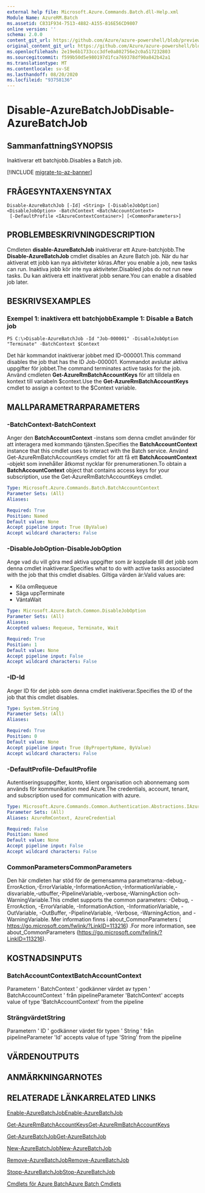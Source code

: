```yaml
---
external help file: Microsoft.Azure.Commands.Batch.dll-Help.xml
Module Name: AzureRM.Batch
ms.assetid: C831F934-7513-4882-A155-816E56CD9807
online version: ''
schema: 2.0.0
content_git_url: https://github.com/Azure/azure-powershell/blob/preview/src/ResourceManager/AzureBatch/Commands.Batch/help/Disable-AzureBatchJob.md
original_content_git_url: https://github.com/Azure/azure-powershell/blob/preview/src/ResourceManager/AzureBatch/Commands.Batch/help/Disable-AzureBatchJob.md
ms.openlocfilehash: 2e19e6b1733ccc3dfe0a802756e2c0a517232803
ms.sourcegitcommit: f599b50d5e980197d1fca769378df90a842b42a1
ms.translationtype: MT
ms.contentlocale: sv-SE
ms.lasthandoff: 08/20/2020
ms.locfileid: "93758136"
---
```

# <span data-ttu-id="36a2c-101">Disable-AzureBatchJob</span><span class="sxs-lookup"><span data-stu-id="36a2c-101">Disable-AzureBatchJob</span></span>

## <span data-ttu-id="36a2c-102">Sammanfattning</span><span class="sxs-lookup"><span data-stu-id="36a2c-102">SYNOPSIS</span></span>
<span data-ttu-id="36a2c-103">Inaktiverar ett batchjobb.</span><span class="sxs-lookup"><span data-stu-id="36a2c-103">Disables a Batch job.</span></span>

[!INCLUDE [migrate-to-az-banner](../../includes/migrate-to-az-banner.md)]

## <span data-ttu-id="36a2c-104">FRÅGESYNTAXEN</span><span class="sxs-lookup"><span data-stu-id="36a2c-104">SYNTAX</span></span>

```
Disable-AzureBatchJob [-Id] <String> [-DisableJobOption] <DisableJobOption> -BatchContext <BatchAccountContext>
 [-DefaultProfile <IAzureContextContainer>] [<CommonParameters>]
```

## <span data-ttu-id="36a2c-105">PROBLEMBESKRIVNING</span><span class="sxs-lookup"><span data-stu-id="36a2c-105">DESCRIPTION</span></span>
<span data-ttu-id="36a2c-106">Cmdleten **disable-AzureBatchJob** inaktiverar ett Azure-batchjobb.</span><span class="sxs-lookup"><span data-stu-id="36a2c-106">The **Disable-AzureBatchJob** cmdlet disables an Azure Batch job.</span></span>
<span data-ttu-id="36a2c-107">När du har aktiverat ett jobb kan nya aktiviteter köras.</span><span class="sxs-lookup"><span data-stu-id="36a2c-107">After you enable a job, new tasks can run.</span></span>
<span data-ttu-id="36a2c-108">Inaktiva jobb kör inte nya aktiviteter.</span><span class="sxs-lookup"><span data-stu-id="36a2c-108">Disabled jobs do not run new tasks.</span></span>
<span data-ttu-id="36a2c-109">Du kan aktivera ett inaktiverat jobb senare.</span><span class="sxs-lookup"><span data-stu-id="36a2c-109">You can enable a disabled job later.</span></span>

## <span data-ttu-id="36a2c-110">BESKRIVS</span><span class="sxs-lookup"><span data-stu-id="36a2c-110">EXAMPLES</span></span>

### <span data-ttu-id="36a2c-111">Exempel 1: inaktivera ett batchjobb</span><span class="sxs-lookup"><span data-stu-id="36a2c-111">Example 1: Disable a Batch job</span></span>
```
PS C:\>Disable-AzureBatchJob -Id "Job-000001" -DisableJobOption "Terminate" -BatchContext $Context
```

<span data-ttu-id="36a2c-112">Det här kommandot inaktiverar jobbet med ID-000001.</span><span class="sxs-lookup"><span data-stu-id="36a2c-112">This command disables the job that has the ID Job-000001.</span></span>
<span data-ttu-id="36a2c-113">Kommandot avslutar aktiva uppgifter för jobbet.</span><span class="sxs-lookup"><span data-stu-id="36a2c-113">The command terminates active tasks for the job.</span></span>
<span data-ttu-id="36a2c-114">Använd cmdleten **Get-AzureRmBatchAccountKeys** för att tilldela en kontext till variabeln $context.</span><span class="sxs-lookup"><span data-stu-id="36a2c-114">Use the **Get-AzureRmBatchAccountKeys** cmdlet to assign a context to the $Context variable.</span></span>

## <span data-ttu-id="36a2c-115">MALLPARAMETRAR</span><span class="sxs-lookup"><span data-stu-id="36a2c-115">PARAMETERS</span></span>

### <span data-ttu-id="36a2c-116">-BatchContext</span><span class="sxs-lookup"><span data-stu-id="36a2c-116">-BatchContext</span></span>
<span data-ttu-id="36a2c-117">Anger den **BatchAccountContext** -instans som denna cmdlet använder för att interagera med kommando tjänsten.</span><span class="sxs-lookup"><span data-stu-id="36a2c-117">Specifies the **BatchAccountContext** instance that this cmdlet uses to interact with the Batch service.</span></span>
<span data-ttu-id="36a2c-118">Använd Get-AzureRmBatchAccountKeys cmdlet för att få ett **BatchAccountContext** -objekt som innehåller åtkomst nycklar för prenumerationen.</span><span class="sxs-lookup"><span data-stu-id="36a2c-118">To obtain a **BatchAccountContext** object that contains access keys for your subscription, use the Get-AzureRmBatchAccountKeys cmdlet.</span></span>

```yaml
Type: Microsoft.Azure.Commands.Batch.BatchAccountContext
Parameter Sets: (All)
Aliases: 

Required: True
Position: Named
Default value: None
Accept pipeline input: True (ByValue)
Accept wildcard characters: False
```

### <span data-ttu-id="36a2c-119">-DisableJobOption</span><span class="sxs-lookup"><span data-stu-id="36a2c-119">-DisableJobOption</span></span>
<span data-ttu-id="36a2c-120">Ange vad du vill göra med aktiva uppgifter som är kopplade till det jobb som denna cmdlet inaktiverar.</span><span class="sxs-lookup"><span data-stu-id="36a2c-120">Specifies what to do with active tasks associated with the job that this cmdlet disables.</span></span>
<span data-ttu-id="36a2c-121">Giltiga värden är:</span><span class="sxs-lookup"><span data-stu-id="36a2c-121">Valid values are:</span></span> 

- <span data-ttu-id="36a2c-122">Köa om</span><span class="sxs-lookup"><span data-stu-id="36a2c-122">Requeue</span></span> 
- <span data-ttu-id="36a2c-123">Säga upp</span><span class="sxs-lookup"><span data-stu-id="36a2c-123">Terminate</span></span> 
- <span data-ttu-id="36a2c-124">Vänta</span><span class="sxs-lookup"><span data-stu-id="36a2c-124">Wait</span></span>

```yaml
Type: Microsoft.Azure.Batch.Common.DisableJobOption
Parameter Sets: (All)
Aliases: 
Accepted values: Requeue, Terminate, Wait

Required: True
Position: 1
Default value: None
Accept pipeline input: False
Accept wildcard characters: False
```

### <span data-ttu-id="36a2c-125">-ID</span><span class="sxs-lookup"><span data-stu-id="36a2c-125">-Id</span></span>
<span data-ttu-id="36a2c-126">Anger ID för det jobb som denna cmdlet inaktiverar.</span><span class="sxs-lookup"><span data-stu-id="36a2c-126">Specifies the ID of the job that this cmdlet disables.</span></span>

```yaml
Type: System.String
Parameter Sets: (All)
Aliases: 

Required: True
Position: 0
Default value: None
Accept pipeline input: True (ByPropertyName, ByValue)
Accept wildcard characters: False
```

### <span data-ttu-id="36a2c-127">-DefaultProfile</span><span class="sxs-lookup"><span data-stu-id="36a2c-127">-DefaultProfile</span></span>
<span data-ttu-id="36a2c-128">Autentiseringsuppgifter, konto, klient organisation och abonnemang som används för kommunikation med Azure.</span><span class="sxs-lookup"><span data-stu-id="36a2c-128">The credentials, account, tenant, and subscription used for communication with azure.</span></span>

```yaml
Type: Microsoft.Azure.Commands.Common.Authentication.Abstractions.IAzureContextContainer
Parameter Sets: (All)
Aliases: AzureRmContext, AzureCredential

Required: False
Position: Named
Default value: None
Accept pipeline input: False
Accept wildcard characters: False
```

### <span data-ttu-id="36a2c-129">CommonParameters</span><span class="sxs-lookup"><span data-stu-id="36a2c-129">CommonParameters</span></span>
<span data-ttu-id="36a2c-130">Den här cmdleten har stöd för de gemensamma parametrarna:-debug,-ErrorAction,-ErrorVariable,-InformationAction,-InformationVariable,-disvariable,-utbuffer,-PipelineVariable,-verbose,-WarningAction och-WarningVariable.</span><span class="sxs-lookup"><span data-stu-id="36a2c-130">This cmdlet supports the common parameters: -Debug, -ErrorAction, -ErrorVariable, -InformationAction, -InformationVariable, -OutVariable, -OutBuffer, -PipelineVariable, -Verbose, -WarningAction, and -WarningVariable.</span></span> <span data-ttu-id="36a2c-131">Mer information finns i about_CommonParameters ( https://go.microsoft.com/fwlink/?LinkID=113216) .</span><span class="sxs-lookup"><span data-stu-id="36a2c-131">For more information, see about_CommonParameters (https://go.microsoft.com/fwlink/?LinkID=113216).</span></span>

## <span data-ttu-id="36a2c-132">KOSTNADS</span><span class="sxs-lookup"><span data-stu-id="36a2c-132">INPUTS</span></span>

### <span data-ttu-id="36a2c-133">BatchAccountContext</span><span class="sxs-lookup"><span data-stu-id="36a2c-133">BatchAccountContext</span></span>
<span data-ttu-id="36a2c-134">Parametern ' BatchContext ' godkänner värdet av typen ' BatchAccountContext ' från pipeline</span><span class="sxs-lookup"><span data-stu-id="36a2c-134">Parameter 'BatchContext' accepts value of type 'BatchAccountContext' from the pipeline</span></span>

### <span data-ttu-id="36a2c-135">Strängvärdet</span><span class="sxs-lookup"><span data-stu-id="36a2c-135">String</span></span>
<span data-ttu-id="36a2c-136">Parametern ' ID ' godkänner värdet för typen ' String ' från pipeline</span><span class="sxs-lookup"><span data-stu-id="36a2c-136">Parameter 'Id' accepts value of type 'String' from the pipeline</span></span>

## <span data-ttu-id="36a2c-137">VÄRDEN</span><span class="sxs-lookup"><span data-stu-id="36a2c-137">OUTPUTS</span></span>

## <span data-ttu-id="36a2c-138">ANMÄRKNINGAR</span><span class="sxs-lookup"><span data-stu-id="36a2c-138">NOTES</span></span>

## <span data-ttu-id="36a2c-139">RELATERADE LÄNKAR</span><span class="sxs-lookup"><span data-stu-id="36a2c-139">RELATED LINKS</span></span>

[<span data-ttu-id="36a2c-140">Enable-AzureBatchJob</span><span class="sxs-lookup"><span data-stu-id="36a2c-140">Enable-AzureBatchJob</span></span>](./Enable-AzureBatchJob.md)

[<span data-ttu-id="36a2c-141">Get-AzureRmBatchAccountKeys</span><span class="sxs-lookup"><span data-stu-id="36a2c-141">Get-AzureRmBatchAccountKeys</span></span>](./Get-AzureRmBatchAccountKeys.md)

[<span data-ttu-id="36a2c-142">Get-AzureBatchJob</span><span class="sxs-lookup"><span data-stu-id="36a2c-142">Get-AzureBatchJob</span></span>](./Get-AzureBatchJob.md)

[<span data-ttu-id="36a2c-143">New-AzureBatchJob</span><span class="sxs-lookup"><span data-stu-id="36a2c-143">New-AzureBatchJob</span></span>](./New-AzureBatchJob.md)

[<span data-ttu-id="36a2c-144">Remove-AzureBatchJob</span><span class="sxs-lookup"><span data-stu-id="36a2c-144">Remove-AzureBatchJob</span></span>](./Remove-AzureBatchJob.md)

[<span data-ttu-id="36a2c-145">Stopp-AzureBatchJob</span><span class="sxs-lookup"><span data-stu-id="36a2c-145">Stop-AzureBatchJob</span></span>](./Stop-AzureBatchJob.md)

[<span data-ttu-id="36a2c-146">Cmdlets för Azure Batch</span><span class="sxs-lookup"><span data-stu-id="36a2c-146">Azure Batch Cmdlets</span></span>](./AzureRM.Batch.md)


